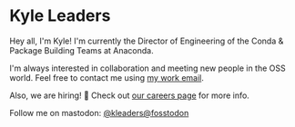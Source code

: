 # Kyle Leaders

Hey all, I'm Kyle! I'm currently the Director of Engineering of the Conda & Package Building Teams at Anaconda.

I'm always interested in collaboration and meeting new people in the OSS world. Feel free to contact me using [my work email](mailto:kleaders@anaconda.com).

Also, we are hiring! 🚀 Check out [our careers page](https://www.anaconda.com/careers) for more info.

Follow me on mastodon: <a rel="me" href="https://fosstodon.org/@kleaders">@kleaders@fosstodon</a>
